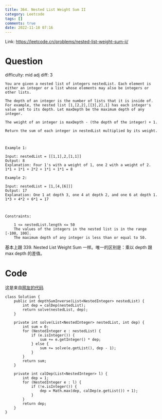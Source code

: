 ```yaml
---
title: 364. Nested List Weight Sum II
category: Leetcode
tags: []
comments: true
date: 2022-11-18 07:16
---
```



Link: https://leetcode.cn/problems/nested-list-weight-sum-ii/

# Question

difficulty: mid
adj diff: 3

	You are given a nested list of integers nestedList. Each element is either an integer or a list whose elements may also be integers or other lists.

	The depth of an integer is the number of lists that it is inside of. For example, the nested list [1,[2,2],[[3],2],1] has each integer's value set to its depth. Let maxDepth be the maximum depth of any integer.

	The weight of an integer is maxDepth - (the depth of the integer) + 1.

	Return the sum of each integer in nestedList multiplied by its weight.

	 

	Example 1:

	Input: nestedList = [[1,1],2,[1,1]]
	Output: 8
	Explanation: Four 1's with a weight of 1, one 2 with a weight of 2.
	1*1 + 1*1 + 2*2 + 1*1 + 1*1 = 8

	Example 2:

	Input: nestedList = [1,[4,[6]]]
	Output: 17
	Explanation: One 1 at depth 3, one 4 at depth 2, and one 6 at depth 1.
	1*3 + 4*2 + 6*1 = 17

	 

	Constraints:

		1 <= nestedList.length <= 50
		The values of the integers in the nested list is in the range [-100, 100].
		The maximum depth of any integer is less than or equal to 50.


基本上跟 339. Nested List Weight Sum 一样。唯一的区别是：乘以 depth 跟 max depth 的差值。

# Code

这是来自[网友的代码](https://leetcode.cn/problems/nested-list-weight-sum-ii/solution/dfs-jia-quan-qian-tao-xu-lie-he-ii-by-be-5trv/)


```
class Solution {
    public int depthSumInverse(List<NestedInteger> nestedList) {
        int dep = calDep(nestedList);
        return solve(nestedList, dep);
    }

    private int solve(List<NestedInteger> nestedList, int dep) {
        int sum = 0;
        for (NestedInteger e : nestedList) {
            if (e.isInteger()) {
                sum += e.getInteger() * dep;
            } else {
                sum += solve(e.getList(), dep - 1);
            }
        }
        return sum;
    }

    private int calDep(List<NestedInteger> l) {
        int dep = 1;
        for (NestedInteger e : l) {
            if (!e.isInteger()) {
                dep = Math.max(dep, calDep(e.getList()) + 1);
            }
        }
        return dep;
    }
}
```
